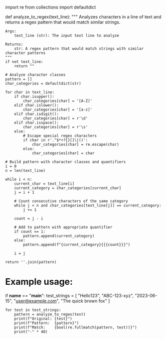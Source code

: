 import re
from collections import defaultdict

def analyze_to_regex(text_line):
    """
    Analyzes characters in a line of text and returns a regex pattern that would match similar strings.
    
    Args:
        text_line (str): The input text line to analyze
        
    Returns:
        str: A regex pattern that would match strings with similar character patterns
    """
    if not text_line:
        return ""
    
    # Analyze character classes
    pattern = []
    char_categories = defaultdict(str)
    
    for char in text_line:
        if char.isupper():
            char_categories[char] = '[A-Z]'
        elif char.islower():
            char_categories[char] = '[a-z]'
        elif char.isdigit():
            char_categories[char] = r'\d'
        elif char.isspace():
            char_categories[char] = r'\s'
        else:
            # Escape special regex characters
            if char in r'.^$*+?{}[]\|()':
                char_categories[char] = re.escape(char)
            else:
                char_categories[char] = char
    
    # Build pattern with character classes and quantifiers
    i = 0
    n = len(text_line)
    
    while i < n:
        current_char = text_line[i]
        current_category = char_categories[current_char]
        j = i + 1
        
        # Count consecutive characters of the same category
        while j < n and char_categories[text_line[j]] == current_category:
            j += 1
        
        count = j - i
        
        # Add to pattern with appropriate quantifier
        if count == 1:
            pattern.append(current_category)
        else:
            pattern.append(f"{current_category}{{{count}}}")
        
        i = j
    
    return ''.join(pattern)


# Example usage:
if __name__ == "__main__":
    test_strings = [
        "Hello123",
        "ABC-123-xyz",
        "2023-06-15",
        "user@example.com",
        "The quick brown fox"
    ]
    
    for test in test_strings:
        pattern = analyze_to_regex(test)
        print(f"Original: {test}")
        print(f"Pattern:  {pattern}")
        print(f"Match:    {bool(re.fullmatch(pattern, test))}")
        print("-" * 40)
